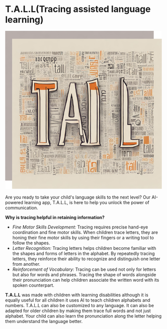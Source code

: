 # T.A.L.L(Tracing assisted language learning)
![T.A.L.L logo](TALL_logo.png)


Are you ready to take your child's language skills to the next level? Our AI-powered learning app, T.A.L.L, is here to help you unlock the power of communication.

**Why is tracing helpful in retaining information?** 
- *Fine Motor Skills Development:* Tracing requires precise hand-eye coordination and fine motor skills. When children trace letters, they are honing their fine motor skills by using their fingers or a writing tool to follow the shapes.
- *Letter Recognition:* Tracing letters helps children become familiar with the shapes and forms of letters in the alphabet. By repeatedly tracing letters, they reinforce their ability to recognize and distinguish one letter from another.
- *Reinforcement of Vocabulary:* Tracing can be used not only for letters but also for words and phrases. Tracing the shape of words alongside their pronunciation can help children associate the written word with its spoken counterpart.

**T.A.L.L** was made with children with learning disabilities although it is equally useful for all children it uses AI to teach children alphabets and numbers. T.A.L.L can also be customized to any language. It can also be adapted for older children by making them trace full words and not just alphabet. Your child can also learn the pronunciation along the letter helping them understand the language better. 